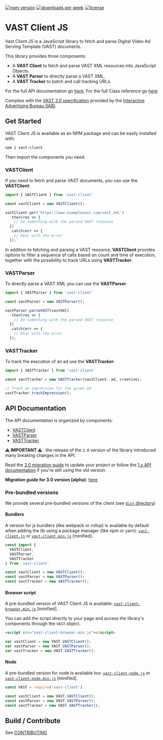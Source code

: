 [![npm version](https://badgen.net/npm/v/vast-client)](https://badgen.net/npm/v/vast-client)
[![downloads per week](https://badgen.net/npm/dw/vast-client)](https://badgen.net/npm/dw/vast-client)
[![license](https://badgen.net/npm/license/vast-client)](https://badgen.net/npm/license/vast-client)

# VAST Client JS
Vast Client JS is a JavaScript library to fetch and parse Digital Video Ad Serving Template (VAST) documents.

This library provides three components:

 * A **VAST Client** to fetch and parse VAST XML resources into JavaScript Objects.
 * A **VAST Parser** to directly parse a VAST XML.
 * A **VAST Tracker** to batch and call tracking URLs.

For the full API documentation go [here](#api).
For the full Class reference go [here](https://github.com/dailymotion/vast-client-js/blob/master/docs/api/class-reference.md)

Complies with the [VAST 3.0 specification](https://www.iab.com/wp-content/uploads/2015/06/VASTv3_0.pdf) provided by the [Interactive Advertising Bureau (IAB)](https://www.iab.com/).

## Get Started
VAST Client JS is available as an NPM package and can be easily installed with:
```Bash
npm i vast-client
```
Then import the components you need.

### VASTClient
If you need to fetch and parse VAST documents, you can use the **VASTClient**:
```javascript
import { VASTClient } from 'vast-client'

const vastClient = new VASTClient();

vastClient.get('https://www.examplevast.com/vast.xml')
  .then(res => {
    // Do something with the parsed VAST response
  })
  .catch(err => {
    // Deal with the error
  });
```
In addition to fetching and parsing a VAST resource, **VASTClient** provides options to filter a sequence of calls based on count and time of execution, together with the possibility to track URLs using **VASTTracker**.

### VASTParser
To directly parse a VAST XML you can use the **VASTParser**:
```Javascript
import { VASTParser } from 'vast-client'

const vastParser = new VASTParser();

vastParser.parseVAST(vastXml)
  .then(res => {
    // Do something with the parsed VAST response
  })
  .catch(err => {
    // Deal with the error
  });
```

### VASTTracker
To track the execution of an ad use the **VASTTracker**:
```Javascript
import { VASTTracker } from 'vast-client'

const vastTracker = new VASTTracker(vastClient, ad, creative);

// Track an impression for the given ad
vastTracker.trackImpression();
```

## API Documentation<a name="api"></a>
The API documentation is organized by components:

 * [VASTClient](docs/api/vast-client.md)
 * [VASTParser](docs/api/vast-parser.md)
 * [VASTTracker](docs/api/vast-tracker.md)

**:warning: IMPORTANT :warning:** : the release of the `2.0` version of the library introduced many breaking changes in the API.

Read the [2.0 migration guide](docs/api/2.0-migration.md) to update your project or follow the [1.x API documentation](docs/api/1.x) if you're still using the old version.

**Migration guide for 3.0 version (alpha):** [here](https://github.com/dailymotion/vast-client-js/blob/3.0-version/docs/api/3.0-migration.md)

### Pre-bundled versions
We provide several pre-bundled versions of the client (see [`dist` directory](dist/))

#### Bundlers
A version for js bundlers (like webpack or rollup) is available by default when adding the lib using a package manager (like npm or yarn): [`vast-client.js`](dist/vast-client.js) or [`vast-client.min.js`](dist/vast-client.min.js) [minified].

```javascript
const import {
  VASTClient,
  VASTParser,
  VASTTracker
} from 'vast-client'

const vastClient = new VASTClient();
const vastParser = new VASTParser();
const vastTracker = new VASTTracker();
```

#### Browser script
A pre-bundled version of VAST Client JS is available: [`vast-client-browser.min.js`](dist/vast-client-browser.min.js) [minified].

You can add the script directly to your page and access the library's components through the `VAST` object.

```html
<script src="vast-client-browser.min.js"></script>
```

```javascript
var vastClient = new VAST.VASTClient();
var vastParser = new VAST.VASTParser();
var vastTracker = new VAST.VASTTracker();
```

#### Node
A pre-bundled version for node is available too: [`vast-client-node.js`](dist/vast-client-node.js) or [`vast-client-node.min.js`](dist/vast-client-node.min.js) [minified].

```javascript
const VAST = require('vast-client')

const vastClient = new VAST.VASTClient();
const vastParser = new VAST.VASTParser();
const vastTracker = new VAST.VASTTracker();
```

## Build / Contribute

See [CONTRIBUTING](docs/CONTRIBUTING.md)
